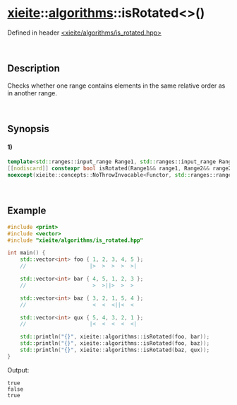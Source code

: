 # [xieite](../../xieite.md)\:\:[algorithms](../../algorithms.md)\:\:isRotated\<\>\(\)
Defined in header [<xieite/algorithms/is_rotated.hpp>](../../../include/xieite/algorithms/is_rotated.hpp)

&nbsp;

## Description
Checks whether one range contains elements in the same relative order as in another range.

&nbsp;

## Synopsis
#### 1)
```cpp
template<std::ranges::input_range Range1, std::ranges::input_range Range2, xieite::concepts::Functor<bool(std::ranges::range_reference_t<Range1>, std::ranges::range_reference_t<Range2>)> Functor = std::ranges::equal_to>
[[nodiscard]] constexpr bool isRotated(Range1&& range1, Range2&& range2, Functor&& comparator = Functor())
noexcept(xieite::concepts::NoThrowInvocable<Functor, std::ranges::range_reference_t<Range1>, std::ranges::range_reference_t<Range2>>);
```

&nbsp;

## Example
```cpp
#include <print>
#include <vector>
#include "xieite/algorithms/is_rotated.hpp"

int main() {
    std::vector<int> foo { 1, 2, 3, 4, 5 };
    //                    |>  >  >  >  >|

    std::vector<int> bar { 4, 5, 1, 2, 3 };
    //                     >  >||>  >  >

    std::vector<int> baz { 3, 2, 1, 5, 4 };
    //                     <  <  <||<  <

    std::vector<int> qux { 5, 4, 3, 2, 1 };
    //                    |<  <  <  <  <|

    std::println("{}", xieite::algorithms::isRotated(foo, bar));
    std::println("{}", xieite::algorithms::isRotated(foo, baz));
    std::println("{}", xieite::algorithms::isRotated(baz, qux));
}
```
Output:
```
true
false
true
```
